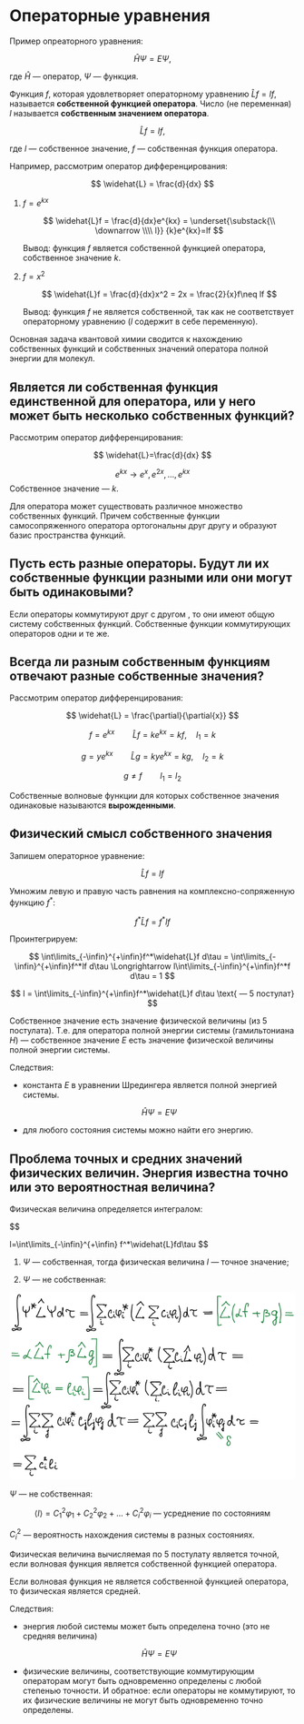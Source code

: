 # Операторные уравнения

Пример опреаторного уравнения:

$$
\widehat H\Psi=E\Psi,
$$

где $\widehat H$ — оператор, $\Psi$ — функция.


Функция $f$, которая удовлетворяет операторному уравнению $\widehat Lf = lf$, называется **собственной функцией оператора**. Число (не переменная) $l$ называется **собственным значением оператора**.

$$
\widehat Lf = lf,
$$

где $l$ — собственное значение, $f$ — собственная функция оператора.

Например, рассмотрим оператор дифференцирования:

$$
\widehat{L} = \frac{d}{dx}
$$


1. $f=e^{kx}$

    $$
    \widehat{L}f = \frac{d}{dx}e^{kx} = \underset{\substack{\\
    \downarrow \\\\ 
    l}}
    {k}e^{kx}=lf
    $$

    Вывод: функция $f$ является собственной функцией оператора, собственное значение  $k$.

2. $f = x^2$

    $$
    \widehat{L}f = \frac{d}{dx}x^2 = 2x = \frac{2}{x}f\neq lf
    $$

    Вывод: функция $f$ не является собственной, так как не соответствует операторному уравнению ($l$ содержит в себе переменную).

Основная задача квантовой химии сводится к нахождению собственных функций и собственных значений оператора полной энергии для молекул.

## Является ли собственная функция единственной для оператора, или у него может быть несколько собственных функций?

Рассмотрим оператор дифференцирования:

$$
\widehat{L}=\frac{d}{dx}
$$

$$
e^{kx} \longrightarrow e^x,e^{2x},...,e^{kx}
$$
Собственное значение — $k$.


Для оператора может существовать различное множество собственных функций. Причем собственные функции самосопряженного оператора ортогональны друг другу и образуют базис пространства функций.

## Пусть есть разные операторы. Будут ли их собственные функции разными или они могут быть одинаковыми?

Если операторы коммутируют друг с другом , то они имеют общую систему собственных функций. Собственные функции коммутирующих операторов одни и те же.

## Всегда ли разным собственным функциям отвечают разные собственные значения?

Рассмотрим оператор дифференцирования:

$$
\widehat{L} = \frac{\partial}{\partial{x}}
$$

$$
f = e^{kx} \qquad \widehat{L}f = ke^{kx} = kf, \quad l_1 =k
$$

$$
g = ye^{kx} \qquad \widehat{L}g = kye^{kx} = kg, \quad l_2 =k
$$

$$
g\neq f\qquad l_1=l_2
$$

Собственные волновые функции для которых собственное значения одинаковые называются **вырожденными**.

## Физический смысл собственного значения

Запишем операторное уравнение:

$$
\widehat{L}f=lf
$$

Умножим левую и правую часть равнения на комплексно-сопряженную функцию $f^*$:

$$
f^*\widehat{L}f=f^*lf
$$

Проинтегрируем:

$$
\int\limits_{-\infin}^{+\infin}f^*\widehat{L}f d\tau = \int\limits_{-\infin}^{+\infin}f^*lf d\tau \Longrightarrow l\int\limits_{-\infin}^{+\infin}f^*f d\tau = 1
$$

$$
l = \int\limits_{-\infin}^{+\infin}f^*\widehat{L}f d\tau \text{ — 5 постулат}
$$

Собственное значение есть значение физической величины (из 5 постулата). Т.е. для оператора полной энергии системы (гамильтониана $H$) — собственное значение $E$ есть значение физической величины полной энергии системы.

Следствия:

* константа $E$ в уравнении Шредингера является полной энергией системы.

    $$
    \widehat{H}\Psi = E\Psi
    $$

* для любого состояния системы можно найти его энергию.

## Проблема точных и средних значений физических величин. Энергия известна точно или это вероятностная величина?

Физическая величина определяется интегралом:

$$

l=\int\limits_{-\infin}^{+\infin} f^*\widehat{L}fd\tau
$$


1) $\Psi$ — собственная, тогда физическая величина $l$ — точное значение;

2) $\Psi$ — не собственная:

![](images/operatornye-uravneniya/operatornie_clip_image001_0015.png)

$\Psi$ — не собственная:

$$
\left\langle l \right\rangle = C_1^2\varphi_1 + C_2^2\varphi_2 + ... + C_i^2\varphi_i \text{ — усреднение по состояниям}
$$

$C_i^2$ — вероятность нахождения системы в разных состояниях.

Физическая величина вычисляемая по 5 постулату является точной, если волновая функция является собственной функцией оператора.

Если волновая функция не является собственной функцией оператора, то физическая является средней.

Следствия:

* энергия любой системы может быть определена точно (это не средняя величина)

    $$
    \widehat{H}\Psi=E\Psi
    $$

* физические величины, соответствующие коммутирующим операторам могут быть одновременно определены с любой степенью точности. И обратное: если операторы не коммутируют, то их физические величины не могут быть одновременно точно определены.
